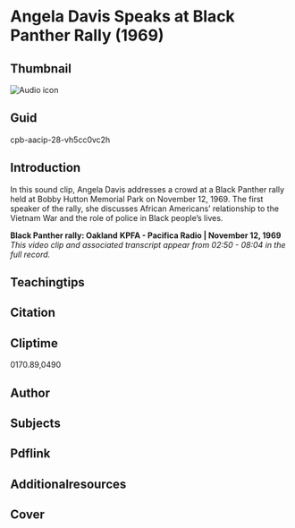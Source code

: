 # Angela Davis Speaks at Black Panther Rally (1969)

## Thumbnail

![Audio icon](https://s3.amazonaws.com/americanarchive.org/primary_source_sets/audio-digitized.jpg "Audio icon")

## Guid
cpb-aacip-28-vh5cc0vc2h

## Introduction

In this sound clip, Angela Davis addresses a crowd at a Black Panther rally held at Bobby Hutton Memorial Park on November 12, 1969. The first speaker of the rally, she discusses African Americans’ relationship to the Vietnam War and the role of police in Black people’s lives.  

<b>Black Panther rally: Oakland</b>
<b>KPFA - Pacifica Radio | November 12, 1969 </b>
<i>This video clip and associated transcript appear from 02:50 - 08:04 in the full record.</i>

## Teachingtips

## Citation

## Cliptime

0170.89,0490

## Author
## Subjects
## Pdflink
## Additionalresources
## Cover
